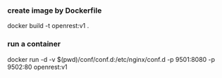 ### create image by Dockerfile
docker build -t openrest:v1 .

### run a container
docker run -d -v $(pwd)/conf/conf.d:/etc/nginx/conf.d -p 9501:8080 -p 9502:80 openrest:v1
